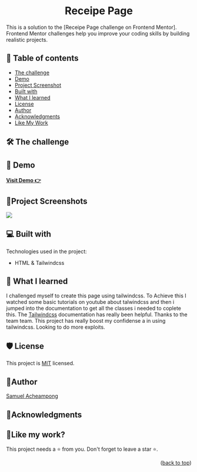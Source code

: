 <a name="readme-top"></a>
<h1 align="center">Receipe Page</h1>

This is a solution to the [Receipe Page challenge on Frontend Mentor]. Frontend Mentor challenges help you improve your coding skills by building realistic projects. 


## 📝 Table of contents

  - [The challenge](#the-challenge)
  - [Demo](#demo)
  - [Project Screenshot](#screenshot)
  - [Built with](#built-with)
  - [What I learned](#what-i-learned)
  - [License](#license)
  - [Author](#author)
  - [Acknowledgments](#acknowledgments)
  - [Like My Work](#like-my-work)

## 🛠 The challenge <a id="the-challenge"></a>


## 🚀 Demo <a id="demo"></a>

<h4><a href="https://yawsamcode.github.io/single-price-grid-component/">  Visit Demo 👉</a></h4>


## 📸Project Screenshots <a id="screenshot"></a>

<img src="https://res.cloudinary.com/dlykqebw2/image/upload/v1706232729/screencapture-127-0-0-1-5500-public-index-html-2024-01-26-01_24_39_rblpsv.png">

  
## 💻 Built with <a id="built-with"></a>

Technologies used in the project:

* HTML & Tailwindcss
  

## 📖 What I learned <a id="what-i-learned"></a>

<p>I challenged myself to create this page using tailwindcss.
To Achieve this I watched some basic tutorials on youtube about talwindcss and then 
i jumped into the documentation to get all the classes i needed to coplete this. 
The <a href="https://tailwindcss.com/docs/installation/">Tailwindcss</a>
documentation has really been helpful. Thanks to the team team. 
This project has really boost my confidense a in using tailwindcss.
Looking to do more exploits.</p>

## 🛡️ License <a id="license"></a>

This project is [MIT](./LICENSE) licensed.

## 🤴Author <a id="author"></a>

[Samuel Acheampong](https://www.linkedin.com/in/yawsamcode/)

## 🤝Acknowledgments <a id="acknowledgments"></a>


## 💖Like my work? <a id="like-my-work"></a>

This project needs a ⭐️ from you. Don't forget to leave a star ⭐️.   

<p align="right">(<a href="#readme-top">back to top</a>)</p>

